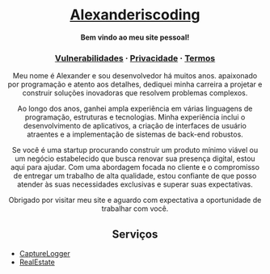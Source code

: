 <h1 align="center">
  <a href="https://github.com/alexanderiscoding">
    Alexanderiscoding
  </a>
</h1>

<p align="center">
  <strong>Bem vindo ao meu site pessoal!</strong>
</p>

<h3 align="center">
  <a href="vdp">Vulnerabilidades</a>
  <span> · </span>
  <a href="privacy">Privacidade</a>
  <span> · </span>
  <a href="terms">Termos</a>
</h3>

<p align="center">
Meu nome é Alexander e sou desenvolvedor há muitos anos. apaixonado por programação e atento aos detalhes, dediquei minha carreira a projetar e construir soluções inovadoras que resolvem problemas complexos.
</p>

<p align="center">
Ao longo dos anos, ganhei ampla experiência em várias linguagens de programação, estruturas e tecnologias. Minha experiência inclui o desenvolvimento de aplicativos, a criação de interfaces de usuário atraentes e a implementação de sistemas de back-end robustos.
</p>

<p align="center">
Se você é uma startup procurando construir um produto mínimo viável ou um negócio estabelecido que busca renovar sua presença digital, estou aqui para ajudar. Com uma abordagem focada no cliente e o compromisso de entregar um trabalho de alta qualidade, estou confiante de que posso atender às suas necessidades exclusivas e superar suas expectativas.
</p>

<p align="center">
Obrigado por visitar meu site e aguardo com expectativa a oportunidade de trabalhar com você.
</p>

<h2 align="center">
  <strong>Serviços</strong>
</h2>

- [CaptureLogger](capturelogger)
- [RealEstate](realestate)
